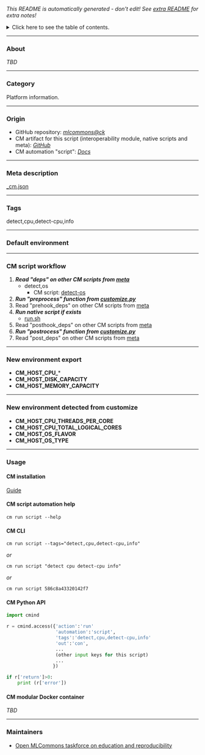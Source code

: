 *This README is automatically generated - don't edit! See [extra README](README-extra.md) for extra notes!*

<details>
<summary>Click here to see the table of contents.</summary>

* [About](#about)
* [Category](#category)
* [Origin](#origin)
* [Meta description](#meta-description)
* [Tags](#tags)
* [Default environment](#default-environment)
* [CM script workflow](#cm-script-workflow)
* [New environment export](#new-environment-export)
* [New environment detected from customize](#new-environment-detected-from-customize)
* [Usage](#usage)
  * [ CM installation](#cm-installation)
  * [ CM script automation help](#cm-script-automation-help)
  * [ CM CLI](#cm-cli)
  * [ CM Python API](#cm-python-api)
  * [ CM modular Docker container](#cm-modular-docker-container)
* [Maintainers](#maintainers)

</details>

___
### About

*TBD*
___
### Category

Platform information.
___
### Origin

* GitHub repository: *[mlcommons@ck](https://github.com/mlcommons/ck/tree/master/cm-mlops)*
* CM artifact for this script (interoperability module, native scripts and meta): *[GitHub](https://github.com/mlcommons/ck/tree/master/cm-mlops/script/detect-cpu)*
* CM automation "script": *[Docs](https://github.com/octoml/ck/blob/master/docs/list_of_automations.md#script)*

___
### Meta description
[_cm.json](_cm.json)

___
### Tags
detect,cpu,detect-cpu,info

___
### Default environment

___
### CM script workflow

  1. ***Read "deps" on other CM scripts from [meta](https://github.com/mlcommons/ck/tree/master/cm-mlops/script/detect-cpu/_cm.json)***
     * detect,os
       - CM script: [detect-os](https://github.com/mlcommons/ck/tree/master/cm-mlops/script/detect-os)
  1. ***Run "preprocess" function from [customize.py](https://github.com/mlcommons/ck/tree/master/cm-mlops/script/detect-cpu/customize.py)***
  1. Read "prehook_deps" on other CM scripts from [meta](https://github.com/mlcommons/ck/tree/master/cm-mlops/script/detect-cpu/_cm.json)
  1. ***Run native script if exists***
     * [run.sh](https://github.com/mlcommons/ck/tree/master/cm-mlops/script/detect-cpu/run.sh)
  1. Read "posthook_deps" on other CM scripts from [meta](https://github.com/mlcommons/ck/tree/master/cm-mlops/script/detect-cpu/_cm.json)
  1. ***Run "postrocess" function from [customize.py](https://github.com/mlcommons/ck/tree/master/cm-mlops/script/detect-cpu/customize.py)***
  1. Read "post_deps" on other CM scripts from [meta](https://github.com/mlcommons/ck/tree/master/cm-mlops/script/detect-cpu/_cm.json)
___
### New environment export

* **CM_HOST_CPU_***
* **CM_HOST_DISK_CAPACITY**
* **CM_HOST_MEMORY_CAPACITY**
___
### New environment detected from customize

* **CM_HOST_CPU_THREADS_PER_CORE**
* **CM_HOST_CPU_TOTAL_LOGICAL_CORES**
* **CM_HOST_OS_FLAVOR**
* **CM_HOST_OS_TYPE**
___
### Usage

#### CM installation
[Guide](https://github.com/mlcommons/ck/blob/master/docs/installation.md)

#### CM script automation help
```cm run script --help```

#### CM CLI
`cm run script --tags="detect,cpu,detect-cpu,info"`

*or*

`cm run script "detect cpu detect-cpu info"`

*or*

`cm run script 586c8a43320142f7`

#### CM Python API

```python
import cmind

r = cmind.access({'action':'run'
                  'automation':'script',
                  'tags':'detect,cpu,detect-cpu,info'
                  'out':'con',
                  ...
                  (other input keys for this script)
                  ...
                 })

if r['return']>0:
    print (r['error'])
```

#### CM modular Docker container
*TBD*
___
### Maintainers

* [Open MLCommons taskforce on education and reproducibility](https://github.com/mlcommons/ck/blob/master/docs/mlperf-education-workgroup.md)